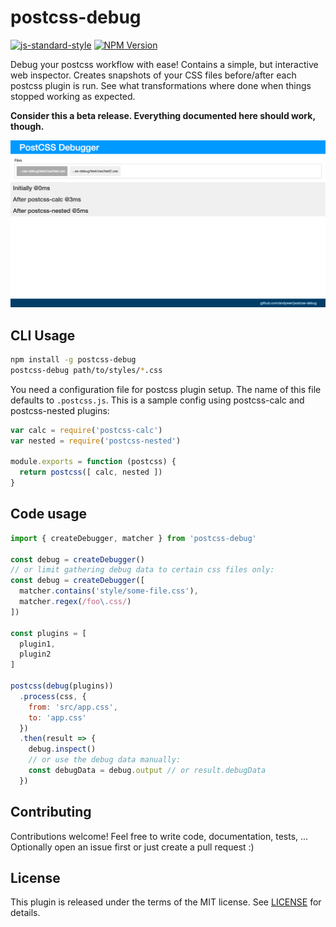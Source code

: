 # postcss-debug

[![js-standard-style](https://img.shields.io/badge/code%20style-standard-brightgreen.svg)](http://standardjs.com/)
[![NPM Version](https://img.shields.io/npm/v/postcss-debug.svg)](https://www.npmjs.com/package/postcss-debug)

Debug your postcss workflow with ease! Contains a simple, but interactive web
inspector. Creates snapshots of your CSS files before/after each postcss plugin is run.
See what transformations where done when things stopped working as expected.

**Consider this a beta release. Everything documented here should work, though.**

![Inspector screenshot](/doc/inspector-screenshot.png?raw=true)


## CLI Usage

```sh
npm install -g postcss-debug
postcss-debug path/to/styles/*.css
```

You need a configuration file for postcss plugin setup. The name of this file
defaults to `.postcss.js`. This is a sample config using postcss-calc and
postcss-nested plugins:

```js
var calc = require('postcss-calc')
var nested = require('postcss-nested')

module.exports = function (postcss) {
  return postcss([ calc, nested ])
}
```


## Code usage

```js
import { createDebugger, matcher } from 'postcss-debug'

const debug = createDebugger()
// or limit gathering debug data to certain css files only:
const debug = createDebugger([
  matcher.contains('style/some-file.css'),
  matcher.regex(/foo\.css/)
])

const plugins = [
  plugin1,
  plugin2
]

postcss(debug(plugins))
  .process(css, {
    from: 'src/app.css',
    to: 'app.css'
  })
  .then(result => {
    debug.inspect()
    // or use the debug data manually:
    const debugData = debug.output // or result.debugData
  })
```


## Contributing

Contributions welcome! Feel free to write code, documentation, tests, ...
Optionally open an issue first or just create a pull request :)


## License

This plugin is released under the terms of the MIT license. See [LICENSE](https://github.com/andywer/postcss-debug/blob/master/LICENSE) for details.
